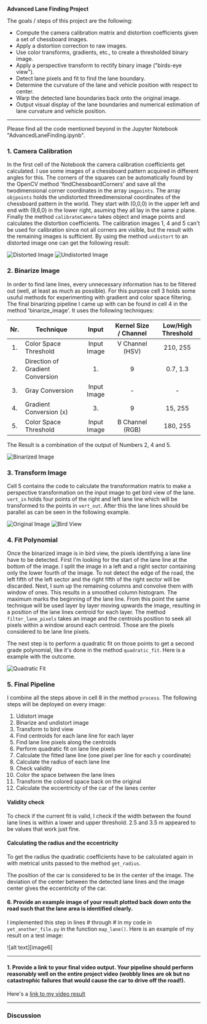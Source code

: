 **Advanced Lane Finding Project**

The goals / steps of this project are the following:

* Compute the camera calibration matrix and distortion coefficients given a set of chessboard images.
* Apply a distortion correction to raw images.
* Use color transforms, gradients, etc., to create a thresholded binary image.
* Apply a perspective transform to rectify binary image ("birds-eye view").
* Detect lane pixels and fit to find the lane boundary.
* Determine the curvature of the lane and vehicle position with respect to center.
* Warp the detected lane boundaries back onto the original image.
* Output visual display of the lane boundaries and numerical estimation of lane curvature and vehicle position.

[//]: # (Image References)

[imageDistort]: ./camera_cal/calibration5.jpg "Distorted"
[imageUndistort]: ./output_images/undistorted.jpg "Undistorted"
[imageBinarized]: ./output_images/binarized.jpg "Binarized"
[imagePerspective]: ./test_images/test2.jpg "Perspective Image"
[imageTransformed]: ./output_images/birdview.jpg "Bird View"
[imageQuadratic]: ./output_images/quadraticfit.jpg "Quadratic Fit"
[imageOutput]: ./output_images/output.jpg "Output"
[video1]: ./out.mp4 "Video" 

---
Please find all the code mentioned beyond in the Jupyter Notebook "AdvancedLaneFinding.ipynb".

### 1. Camera Calibration

In the first cell of the Notebook the camera calibration coefficients get calculated. I use some images of a chessboard pattern acquired in different angles for this. The corners of the squares can be automatically found by the OpenCV method 'findChessboardCorners' and save all the twodimensional corner coordinates in the array `imgpoints`. The array `objpoints` holds the undistorted threedimensional coordinates of the chessboard pattern in the world. They start with (0,0,0) in the upper left and end with (9,6,0) in the lower right, asuming they all lay in the same z plane. Finally the method `calibrateCamera` takes object and image points and calculates the distortion coefficients. The calibration images 1, 4 and 5 can't be used for calibration since not all corners are visible, but the result with the remaining images is sufficient. By using the method `undistort` to an distorted image one can get the following result: 

![Distorted Image][imageDistort]
![Undistorted Image][imageUndistort]

### 2. Binarize Image

In order to find lane lines, every unnecessary information has to be filtered out (well, at least as much as possible). For this purpose cell 3 holds some usuful methods for experimenting with gradient and color space filtering. The final binarizing pipeline I came up with can be found in cell 4 in the method 'binarize_image'. It uses the following techniques:

| Nr. | Technique | Input | Kernel Size / Channel | Low/High Threshold |
|:---:|---|:---:|:---:|:---:| 
| 1. | Color Space Threshold | Input Image | V Channel (HSV) | 210, 255 |
| 2. | Direction of Gradient Conversion | 1. | 9 | 0.7, 1.3 |
| 3. | Gray Conversion | Input Image | - | - |
| 4. | Gradient Conversion (x) | 3. | 9 | 15, 255 |
| 5. | Color Space Threshold | Input Image | B Channel (RGB) | 180, 255 |

The Result is a combination of the output of Numbers 2, 4 and 5.

![Binarized Image][imageBinarized]

### 3. Transform Image

Cell 5 contains the code to calculate the transformation matrix to make a perspective transformation on the input image to get bird view of the lane. `vert_in` holds four points of the right and left lane line which will be transformed to the points in `vert_out`. After this the lane lines should be parallel as can be seen in the following example.

![Original Image][imagePerspective]
![Bird View][imageTransformed]

### 4. Fit Polynomial

Once the binarized image is in bird view, the pixels identifying a lane line have to be detected. First I'm looking for the start of the lane line at the bottom of the image. I split the image in a left and a right sector containing only the lower fourth of the image. To not detect the edge of the road, the left fifth of the left sector and the right fifth of the right sector will be discarded. Next, I sum up the remaining columns and convolve them with window of ones. This results in a smoothed column histogram. The maximum marks the beginning of the lane line. From this point the same technique will be used layer by layer moving upwards the image, resulting in a position of the lane lines centroid for each layer. The method `filter_lane_pixels` takes an image and the centroids position to seek all pixels within a window around each centroid. Those are the pixels considered to be lane line pixels.

The next step is to perform a quadratic fit on those points to get a second grade polynomial, like it's done in the method `quadratic_fit`. Here is a example with the outcome.

![Quadratic Fit][imageQuadratic]

### 5. Final Pipeline

I combine all the steps above in cell 8 in the method `process`. The following steps will be deployed on every image:

1. Udistort image
2. Binarize and undistort image
3. Transform to bird view
4. Find centroids for each lane line for each layer
5. Find lane line pixels along the centroids
6. Perform quadratic fit on lane line pixels
7. Calculate the fitted lane line (one pixel per line for each y coordinate)
8. Calculate the radius of each lane line
9. Check validity
10. Color the space between the lane lines
11. Transform the colored space back on the original
12. Calculate the eccentricity of the car of the lanes center 

#### Validity check

To check if the current fit is valid, I check if the width between the found lane lines is within a lower and upper threshold. 2.5 and 3.5 m appeared to be values that work just fine.

#### Calculating the radius and the eccentricity
To get the radius the quadratic coefficients have to be calculated again in with metrical units passed to the method `get_radius`.

The position of the car is considered to be in the center of the image. The deviation of the center between the detected lane lines and the image center gives the eccentricity of the car.

#### 6. Provide an example image of your result plotted back down onto the road such that the lane area is identified clearly.

I implemented this step in lines # through # in my code in `yet_another_file.py` in the function `map_lane()`.  Here is an example of my result on a test image:

![alt text][image6]

---

#### 1. Provide a link to your final video output.  Your pipeline should perform reasonably well on the entire project video (wobbly lines are ok but no catastrophic failures that would cause the car to drive off the road!).

Here's a [link to my video result](./project_video.mp4)

---

### Discussion



